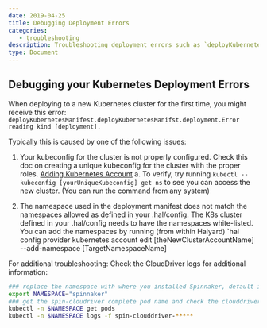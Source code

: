 ```yaml
---
date: 2019-04-25
title: Debugging Deployment Errors
categories:
   - troubleshooting
description: Troubleshooting deployment errors such as `deployKubernetesManifest.deployKubernetesManifest.deployment.Error`
type: Document
---
```


## Debugging your Kubernetes Deployment Errors

When deploying to a new Kubernetes cluster for the first time, you might receive this error: 
`deployKubernetesManifest.deployKubernetesManifst.deployment.Error reading kind [deployment].`

Typically this is caused by one of the following issues:  
1. Your kubeconfig for the cluster is not properly configured.  Check this doc on creating a unique kubeconfig for the cluster with the proper roles.  [Adding Kubernetes Account](https://docs.armory.io/spinnaker-install-admin-guides/add-kubernetes-account/)
  a. To verify, try running `kubectl --kubeconfig [yourUniqueKubeconfig] get ns` to see you can access the new cluster. (You can run the command from any system)

2. The namespace used in the deployment manifest does not match the namespaces allowed as defined in your .hal/config.  The K8s cluster defined in your .hal/config needs to have the namespaces white-listed.
You can add the namespaces by running (from within Halyard) `hal config provider kubernetes account edit [theNewClusterAccountName] --add-namespace [TargetNamespaceName]

For additional troubleshooting: 
Check the CloudDriver logs for additional information: 
```bash
### replace the namespace with where you installed Spinnaker, default is 'spinnaker'
export NAMESPACE="spinnaker"
### get the spin-cloudriver complete pod name and check the clouddriver logs
kubectl -n $NAMESPACE get pods
kubectl -n $NAMESPACE logs -f spin-clouddriver-*****
```

